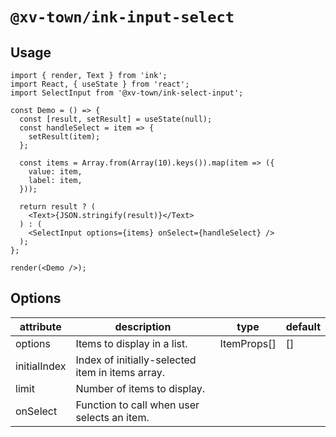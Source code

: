 # `@xv-town/ink-input-select`

## Usage

```tsx
import { render, Text } from 'ink';
import React, { useState } from 'react';
import SelectInput from '@xv-town/ink-select-input';

const Demo = () => {
  const [result, setResult] = useState(null);
  const handleSelect = item => {
    setResult(item);
  };

  const items = Array.from(Array(10).keys()).map(item => ({
    value: item,
    label: item,
  }));

  return result ? (
    <Text>{JSON.stringify(result)}</Text>
  ) : (
    <SelectInput options={items} onSelect={handleSelect} />
  );
};

render(<Demo />);
```

## Options

| attribute    | description                                      | type        | default |
| ------------ | ------------------------------------------------ | ----------- | ------- |
| options      | Items to display in a list.                      | ItemProps[] | []      |
| initialIndex | Index of initially-selected item in items array. |             |         |
| limit        | Number of items to display.                      |             |         |
| onSelect     | Function to call when user selects an item.      |             |         |
